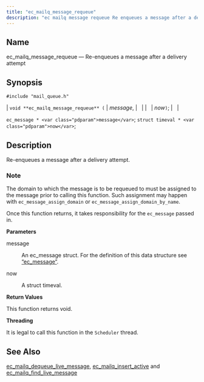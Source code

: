 ```yaml
---
title: "ec_mailq_message_requeue"
description: "ec mailq message requeue Re enqueues a message after a delivery attempt void ec mailq message requeue message now ec message message struct timeval now Re enqueues a message after a delivery attempt The domain to which the message is to be requeued to must be assigned to the message..."
---
```


<a name="apis.ec_mailq_message_requeue"></a> 
## Name

ec_mailq_message_requeue — Re-enqueues a message after a delivery attempt

## Synopsis

`#include "mail_queue.h"`

| `void **ec_mailq_message_requeue** (` | <var class="pdparam">message</var>, |   |
|   | <var class="pdparam">now</var>`)`; |   |

`ec_message * <var class="pdparam">message</var>`;
`struct timeval * <var class="pdparam">now</var>`;<a name="idp54472976"></a> 
## Description

Re-enqueues a message after a delivery attempt.

### Note

The domain to which the message is to be requeued to must be assigned to the message prior to calling this function. Such assignment may happen with `ec_message_assign_domain` or `ec_message_assign_domain_by_name`.

Once this function returns, it takes responsibility for the `ec_message` passed in.

**<a name="idp54477152"></a> Parameters**

<dl class="variablelist">

<dt>message</dt>

<dd>

An ec_message struct. For the definition of this data structure see [“ec_message”](/momentum/3/3-api/structs-ec-message).

</dd>

<dt>now</dt>

<dd>

A struct timeval.

</dd>

</dl>

**<a name="idp54482320"></a> Return Values**

This function returns void.

**<a name="idp54483232"></a> Threading**

It is legal to call this function in the `Scheduler` thread.

<a name="idp54484768"></a> 
## See Also

[ec_mailq_dequeue_live_message](/momentum/3/3-api/apis-ec-mailq-dequeue-live-message), [ec_mailq_insert_active](/momentum/3/3-api/apis-ec-mailq-insert-active) and [ec_mailq_find_live_message](/momentum/3/3-api/apis-ec-mailq-find-live-message)